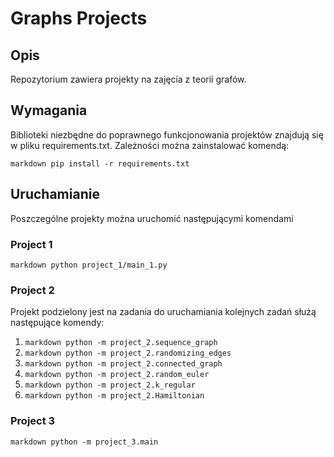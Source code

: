 # Graphs Projects

## Opis

Repozytorium zawiera projekty na zajęcia z teorii grafów.

## Wymagania

Biblioteki niezbędne do poprawnego funkcjonowania projektów znajdują się w pliku requirements.txt.
Zależności można zainstalować komendą:

```markdown pip install -r requirements.txt```

## Uruchamianie

Poszczególne projekty można uruchomić następującymi komendami

### Project 1

```markdown python project_1/main_1.py```

### Project 2

Projekt podzielony jest na zadania do uruchamiania kolejnych zadań służą następujące komendy:

1. ```markdown python -m project_2.sequence_graph```
2. ```markdown python -m project_2.randomizing_edges```
3. ```markdown python -m project_2.connected_graph```
4. ```markdown python -m project_2.random_euler```
5. ```markdown python -m project_2.k_regular```
6. ```markdown python -m project_2.Hamiltonian```

### Project 3

```markdown python -m project_3.main```
